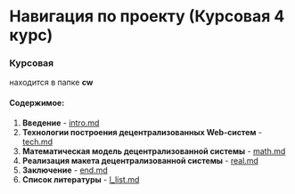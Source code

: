# Навигация по проекту (Курсовая 4 курс)

### Курсовая
находится в папке __cw__
#### Содержимое:
1. __Введение__ - [intro.md](https://github.com/Mikhail356/coursework/blob/master/cw/intro.md)
2. __Технологии построения децентрализованных Web-систем__ - [tech.md](https://github.com/Mikhail356/coursework/blob/master/cw/tech.md)
3. __Математическая модель децентрализованной системы__ - [math.md](https://github.com/Mikhail356/coursework/blob/master/cw/math.md)
4. __Реализация макета децентрализованной системы__ - [real.md](https://github.com/Mikhail356/coursework/blob/master/cw/real.md)
5. __Заключение__ - [end.md](https://github.com/Mikhail356/coursework/blob/master/cw/real.md)
6. __Список литературы__ - [l_list.md](https://github.com/Mikhail356/coursework/blob/master/cw/l_list.md)